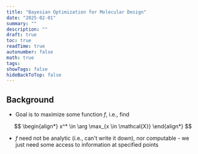```yaml
---
title: "Bayesian Optimization for Molecular Design"  
date: "2025-02-01"  
summary: ""  
description: ""  
draft: true  
toc: true  
readTime: true  
autonumber: false  
math: true  
tags:
showTags: false  
hideBackToTop: false
---
```



## Background

* Goal is to maximize some function $f$, i.e., find

$$
\begin{align*}
x^* \in \arg \max_{x \in \mathcal{X}}
\end{align*}
$$

* $f$ need not be analytic (i.e., can't write it down), nor computable - we just need some access to information at specified points



